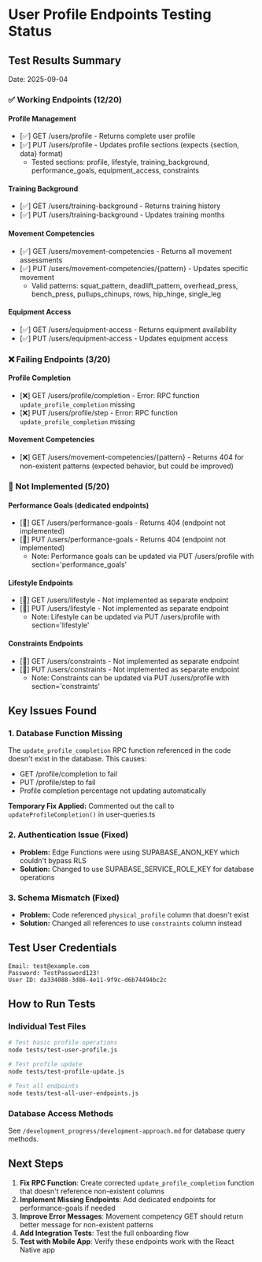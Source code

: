 # User Profile Endpoints Testing Status

## Test Results Summary
Date: 2025-09-04

### ✅ Working Endpoints (12/20)

#### Profile Management
- [✅] GET /users/profile - Returns complete user profile
- [✅] PUT /users/profile - Updates profile sections (expects {section, data} format)
  - Tested sections: profile, lifestyle, training_background, performance_goals, equipment_access, constraints

#### Training Background
- [✅] GET /users/training-background - Returns training history
- [✅] PUT /users/training-background - Updates training months

#### Movement Competencies
- [✅] GET /users/movement-competencies - Returns all movement assessments
- [✅] PUT /users/movement-competencies/{pattern} - Updates specific movement
  - Valid patterns: squat_pattern, deadlift_pattern, overhead_press, bench_press, pullups_chinups, rows, hip_hinge, single_leg

#### Equipment Access
- [✅] GET /users/equipment-access - Returns equipment availability
- [✅] PUT /users/equipment-access - Updates equipment access

### ❌ Failing Endpoints (3/20)

#### Profile Completion
- [❌] GET /users/profile/completion - Error: RPC function `update_profile_completion` missing
- [❌] PUT /users/profile/step - Error: RPC function `update_profile_completion` missing

#### Movement Competencies
- [❌] GET /users/movement-competencies/{pattern} - Returns 404 for non-existent patterns (expected behavior, but could be improved)

### 🔧 Not Implemented (5/20)

#### Performance Goals (dedicated endpoints)
- [🔧] GET /users/performance-goals - Returns 404 (endpoint not implemented)
- [🔧] PUT /users/performance-goals - Returns 404 (endpoint not implemented)
  - Note: Performance goals can be updated via PUT /users/profile with section='performance_goals'

#### Lifestyle Endpoints
- [🔧] GET /users/lifestyle - Not implemented as separate endpoint
- [🔧] PUT /users/lifestyle - Not implemented as separate endpoint
  - Note: Lifestyle can be updated via PUT /users/profile with section='lifestyle'

#### Constraints Endpoints  
- [🔧] GET /users/constraints - Not implemented as separate endpoint
- [🔧] PUT /users/constraints - Not implemented as separate endpoint
  - Note: Constraints can be updated via PUT /users/profile with section='constraints'

## Key Issues Found

### 1. Database Function Missing
The `update_profile_completion` RPC function referenced in the code doesn't exist in the database. This causes:
- GET /profile/completion to fail
- PUT /profile/step to fail
- Profile completion percentage not updating automatically

**Temporary Fix Applied:** Commented out the call to `updateProfileCompletion()` in user-queries.ts

### 2. Authentication Issue (Fixed)
- **Problem:** Edge Functions were using SUPABASE_ANON_KEY which couldn't bypass RLS
- **Solution:** Changed to use SUPABASE_SERVICE_ROLE_KEY for database operations

### 3. Schema Mismatch (Fixed)
- **Problem:** Code referenced `physical_profile` column that doesn't exist
- **Solution:** Changed all references to use `constraints` column instead

## Test User Credentials
```
Email: test@example.com
Password: TestPassword123!
User ID: da334088-3d86-4e11-9f9c-d6b74494bc2c
```

## How to Run Tests

### Individual Test Files
```bash
# Test basic profile operations
node tests/test-user-profile.js

# Test profile update
node tests/test-profile-update.js

# Test all endpoints
node tests/test-all-user-endpoints.js
```

### Database Access Methods
See `/development_progress/development-approach.md` for database query methods.

## Next Steps

1. **Fix RPC Function**: Create corrected `update_profile_completion` function that doesn't reference non-existent columns
2. **Implement Missing Endpoints**: Add dedicated endpoints for performance-goals if needed
3. **Improve Error Messages**: Movement competency GET should return better message for non-existent patterns
4. **Add Integration Tests**: Test the full onboarding flow
5. **Test with Mobile App**: Verify these endpoints work with the React Native app